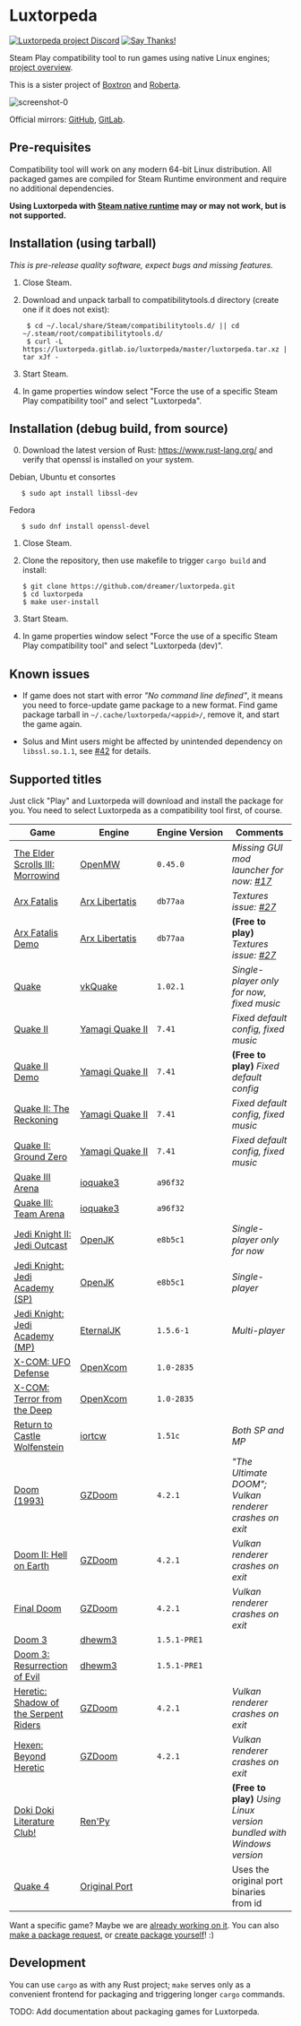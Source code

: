 # Luxtorpeda

[![Luxtorpeda project Discord](https://img.shields.io/discord/514567252864008206.svg?label=discord)](https://discord.gg/8mFhUPX)
[![Say Thanks!](https://img.shields.io/badge/Say%20Thanks-!-1EAEDB.svg)](https://saythanks.io/to/dreamer)

Steam Play compatibility tool to run games using native Linux engines; [project overview](https://github.com/dreamer/luxtorpeda/wiki).

This is a sister project of
[Boxtron](https://github.com/dreamer/boxtron/) and
[Roberta](https://github.com/dreamer/roberta).

![screenshot-0](https://user-images.githubusercontent.com/3967/61964568-7b674500-afce-11e9-9c42-ef6cc1b425b6.png)

Official mirrors:
[GitHub](https://github.com/dreamer/luxtorpeda),
[GitLab](https://gitlab.com/luxtorpeda/luxtorpeda).

## Pre-requisites

Compatibility tool will work on any modern 64-bit Linux distribution.
All packaged games are compiled for Steam Runtime environment and require no
additional dependencies.

**Using Luxtorpeda with [Steam native runtime](https://wiki.archlinux.org/index.php/Steam/Troubleshooting#Steam_native_runtime) may or may not work, but is not supported.**

## Installation (using tarball)

*This is pre-release quality software, expect bugs and missing features.*

1. Close Steam.
2. Download and unpack tarball to compatibilitytools.d directory (create one if it does not exist):

        $ cd ~/.local/share/Steam/compatibilitytools.d/ || cd ~/.steam/root/compatibilitytools.d/
        $ curl -L https://luxtorpeda.gitlab.io/luxtorpeda/master/luxtorpeda.tar.xz | tar xJf -

3. Start Steam.
4. In game properties window select "Force the use of a specific Steam Play
   compatibility tool" and select "Luxtorpeda".

## Installation (debug build, from source)

0. Download the latest version of Rust: https://www.rust-lang.org/ and verify that openssl is installed on your system.

Debian, Ubuntu et consortes

       $ sudo apt install libssl-dev
       
Fedora 

       $ sudo dnf install openssl-devel
       
1. Close Steam.
2. Clone the repository, then use makefile to trigger `cargo build` and install:

       $ git clone https://github.com/dreamer/luxtorpeda.git
       $ cd luxtorpeda
       $ make user-install

3. Start Steam.
4. In game properties window select "Force the use of a specific Steam Play
   compatibility tool" and select "Luxtorpeda&nbsp;(dev)".


## Known issues

- If game does not start with error *"No command line defined"*, it means you
need to force-update game package to a new format.  Find game package tarball
in `~/.cache/luxtorpeda/<appid>/`, remove it, and start the game again.

- Solus and Mint users might be affected by unintended dependency on `libssl.so.1.1`,
see [#42](https://github.com/dreamer/luxtorpeda/issues/42) for details.


## Supported titles

Just click "Play" and Luxtorpeda will download and install the package for you.
You need to select Luxtorpeda as a compatibility tool first, of course.

| Game                                                                              | Engine                                                      | Engine&nbsp;Version | Comments
|---                                                                                |---                                                          |---                  |---
| [The Elder Scrolls III: Morrowind](https://store.steampowered.com/app/22320/)     | [OpenMW](https://openmw.org/)                               | `0.45.0`            | *Missing GUI mod launcher for now: [#17](https://github.com/dreamer/luxtorpeda/issues/17)*
| [Arx Fatalis](https://store.steampowered.com/app/1700/)                           | [Arx&nbsp;Libertatis](https://arx-libertatis.org/)          | `db77aa`            | *Textures issue: [#27](https://github.com/dreamer/luxtorpeda/issues/27)*
| [Arx Fatalis Demo](https://steamdb.info/app/1710/)                                | [Arx&nbsp;Libertatis](https://arx-libertatis.org/)          | `db77aa`            | **(Free to play)** *Textures issue: [#27](https://github.com/dreamer/luxtorpeda/issues/27)*
| [Quake](https://store.steampowered.com/app/2310/)                                 | [vkQuake](https://github.com/Novum/vkQuake)                 | `1.02.1`            | *Single-player only for now, fixed music*
| [Quake II](https://store.steampowered.com/app/2320/)                              | [Yamagi&nbsp;Quake&nbsp;II](https://www.yamagi.org/quake2/) | `7.41`              | *Fixed default config, fixed music*
| [Quake II Demo](https://steamdb.info/app/9130/)                                   | [Yamagi&nbsp;Quake&nbsp;II](https://www.yamagi.org/quake2/) | `7.41`              | **(Free to play)** *Fixed default config*
| [Quake II: The Reckoning](https://store.steampowered.com/app/2330/)               | [Yamagi&nbsp;Quake&nbsp;II](https://www.yamagi.org/quake2/) | `7.41`              | *Fixed default config, fixed music*
| [Quake II: Ground Zero](https://store.steampowered.com/app/2340/)                 | [Yamagi&nbsp;Quake&nbsp;II](https://www.yamagi.org/quake2/) | `7.41`              | *Fixed default config, fixed music*
| [Quake III Arena](https://store.steampowered.com/app/2200/)                       | [ioquake3](https://ioquake3.org/)                           | `a96f32`            |
| [Quake III: Team Arena](https://store.steampowered.com/app/2350/)                 | [ioquake3](https://ioquake3.org/)                           | `a96f32`            |
| [Jedi Knight II: Jedi Outcast](https://store.steampowered.com/app/6030/)          | [OpenJK](https://github.com/JACoders/OpenJK)                | `e8b5c1`            | *Single-player only for now*
| [Jedi Knight: Jedi Academy (SP)](https://store.steampowered.com/app/6020/)        | [OpenJK](https://github.com/JACoders/OpenJK)                | `e8b5c1`            | *Single-player*
| [Jedi Knight: Jedi Academy (MP)](https://store.steampowered.com/app/6020/)        | [EternalJK](https://github.com/eternalcodes/EternalJK)      | `1.5.6-1`           | *Multi-player*
| [X-COM: UFO Defense](https://store.steampowered.com/app/7760/)                    | [OpenXcom](https://openxcom.org/)                           | `1.0-2835`          |
| [X-COM: Terror from the Deep](https://store.steampowered.com/app/7650/)           | [OpenXcom](https://openxcom.org/)                           | `1.0-2835`          |
| [Return to Castle Wolfenstein](https://store.steampowered.com/app/9010/)          | [iortcw](https://github.com/iortcw/iortcw)                  | `1.51c`             | *Both SP and MP*
| [Doom (1993)](https://store.steampowered.com/app/2280/)                           | [GZDoom](https://zdoom.org/)                                | `4.2.1`             | *"The Ultimate DOOM"; Vulkan renderer crashes on exit*
| [Doom II: Hell on Earth](https://store.steampowered.com/app/2300/)                | [GZDoom](https://zdoom.org/)                                | `4.2.1`             | *Vulkan renderer crashes on exit*
| [Final Doom](https://store.steampowered.com/app/2290/)                            | [GZDoom](https://zdoom.org/)                                | `4.2.1`             | *Vulkan renderer crashes on exit*
| [Doom 3](https://store.steampowered.com/app/9050/)                                | [dhewm3](https://dhewm3.org/)                               | `1.5.1-PRE1`        |
| [Doom 3: Resurrection of Evil](https://store.steampowered.com/app/9070/)          | [dhewm3](https://dhewm3.org/)                               | `1.5.1-PRE1`        |
| [Heretic: Shadow of the Serpent Riders](https://store.steampowered.com/app/2390/) | [GZDoom](https://zdoom.org/)                                | `4.2.1`             | *Vulkan renderer crashes on exit*
| [Hexen: Beyond Heretic](https://store.steampowered.com/app/2360/)                 | [GZDoom](https://zdoom.org/)                                | `4.2.1`             | *Vulkan renderer crashes on exit*
| [Doki Doki Literature Club!](https://store.steampowered.com/app/698780/)          | [Ren'Py](https://www.renpy.org/)                            |                     | **(Free to play)** *Using Linux version bundled with Windows version*
| [Quake 4](https://store.steampowered.com/app/2210/Quake_IV/)                 | [Original Port](https://www.gamingonlinux.com/articles/playing-quake-4-on-linux-in-2018.11017)                                |              | Uses the original port binaries from id

Want a specific game? Maybe we are
[already working on it](https://github.com/dreamer/luxtorpeda/wiki/Game-engines#on-agenda-wip-and-supported-engines).
You can also
[make a package request](https://github.com/dreamer/luxtorpeda/issues/new),
or
[create package yourself](https://github.com/dreamer/luxtorpeda/wiki/Packaging-tutorial)! :)

## Development

You can use `cargo` as with any Rust project; `make` serves only as a convenient
frontend for packaging and triggering longer `cargo` commands.

TODO: Add documentation about packaging games for Luxtorpeda.
